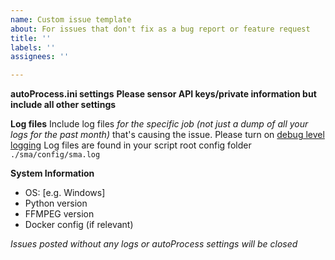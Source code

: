 ```yaml
---
name: Custom issue template
about: For issues that don't fix as a bug report or feature request
title: ''
labels: ''
assignees: ''

---
```


**autoProcess.ini settings**
**Please sensor API keys/private information but include all other settings**

**Log files**
Include log files *for the specific job (not just a dump of all your logs for the past month)* that's causing the issue. Please turn on [debug level logging](https://github.com/mdhiggins/sickbeard_mp4_automator/wiki/Debug-Level-Logging)
Log files are found in your script root config folder `./sma/config/sma.log`

**System Information**
 - OS: [e.g. Windows]
 - Python version
 - FFMPEG version
 - Docker config (if relevant)

*Issues posted without any logs or autoProcess settings will be closed*
